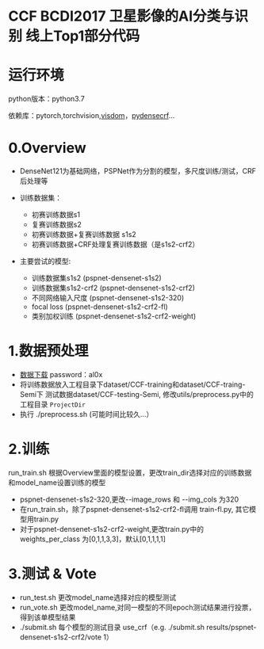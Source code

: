 # CCF BCDI2017 卫星影像的AI分类与识别 线上Top1部分代码

# 运行环境
python版本：python3.7

依赖库：pytorch,torchvision,[visdom](http://github.com/facebookresearch/visdom)，[pydensecrf](http://github.com/lucasb-eyer/pydensecrf)...

# 0.Overview
* DenseNet121为基础网络，PSPNet作为分割的模型，多尺度训练/测试，CRF后处理等
* 训练数据集：

	* 初赛训练数据s1
	* 复赛训练数据s2
	* 初赛训练数据+复赛训练数据 s1s2
	* 初赛训练数据+CRF处理复赛训练数据（是s1s2-crf2）

* 主要尝试的模型:

	* 训练数据集s1s2 (pspnet-densenet-s1s2)
	* 训练数据集s1s2-crf2 (pspnet-densenet-s1s2-crf2)
	* 不同网络输入尺度 (pspnet-densenet-s1s2-320)
	* focal loss (pspnet-densenet-s1s2-crf2-fl)
	* 类别加权训练 (pspnet-densenet-s1s2-crf2-weight)

# 1.数据预处理
* [数据下载](https://pan.baidu.com/s/1nu8srUh) password：al0x
* 将训练数据放入工程目录下dataset/CCF-training和dataset/CCF-traing-Semi下
测试数据dataset/CCF-testing-Semi, 修改utils/preprocess.py中的工程目录 `ProjectDir`
* 执行 ./preprocess.sh (可能时间比较久...）

# 2.训练
run_train.sh 根据Overview里面的模型设置，更改train_dir选择对应的训练数据和model_name设置训练的模型
* pspnet-densenet-s1s2-320,更改--image_rows 和 --img_cols 为320
* 在run_train.sh，除了pspnet-densenet-s1s2-crf2-fl调用 train-fl.py, 其它模型用train.py
* 对于pspnet-densenet-s1s2-crf2-weight,更改train.py中的weights_per_class 为[0,1,1,3,3]，默认[0,1,1,1,1]

# 3.测试 & Vote

* run_test.sh  更改model_name选择对应的模型测试
* run_vote.sh  更改model_name,对同一模型的不同epoch测试结果进行投票，得到该单模型结果
* ./submit.sh  每个模型的测试目录 use_crf（e.g. ./submit.sh results/pspnet-densenet-s1s2-crf2/vote 1）
